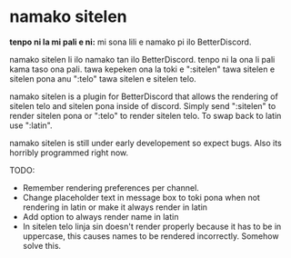 # namako sitelen
**tenpo ni la mi pali e ni:**
mi sona lili e namako pi ilo BetterDiscord.

namako sitelen li ilo namako tan ilo BetterDiscord. tenpo ni la ona li pali kama taso ona pali. tawa kepeken ona la toki e ":sitelen" tawa sitelen e sitelen pona anu ":telo" tawa sitelen e sitelen telo.

namako sitelen is a plugin for BetterDiscord that allows the rendering of sitelen telo and sitelen pona inside of discord. Simply send ":sitelen" to render sitelen pona or ":telo" to render sitelen telo. To swap back to latin use ":latin".

namako sitelen is still under early developement so expect bugs. Also its horribly programmed right now.

TODO:
 - Remember rendering preferences per channel.
 - Change placeholder text in message box to toki pona when not rendering in latin or make it always render in latin
 - Add option to always render name in latin
 - In sitelen telo linja sin doesn't render properly because it has to be in uppercase, this causes names to be rendered incorrectly. Somehow solve this.
